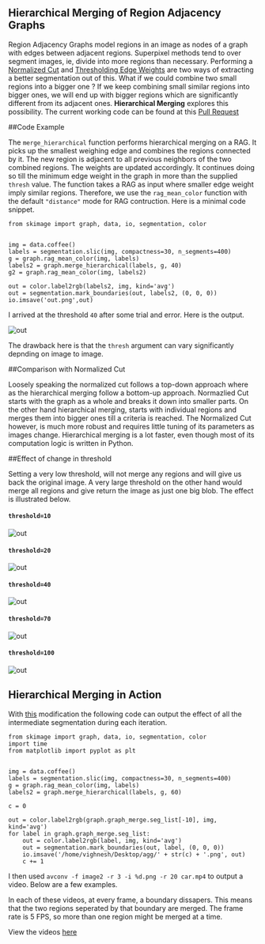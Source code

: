 Hierarchical Merging of Region Adjacency Graphs
-----------------------------------------------

Region Adjacency Graphs model regions in an image as nodes of a graph with edges between adjacent regions. Superpixel methods tend to over segment images, ie, divide into more regions than necessary. Performing a [Normalized Cut](http://vcansimplify.wordpress.com/2014/07/29/normalized-cuts-on-region-adjacency-graphs/) and [Thresholding Edge Weights](http://vcansimplify.wordpress.com/2014/07/06/scikit-image-rag-introduction/) are two ways of extracting a better segmentation out of this. What if we could combine two small regions into a bigger one ? If we keep combining small similar regions into bigger ones, we will end up with bigger regions which are significantly different from its adjacent ones. **Hierarchical Merging** explores this possibility. The current working code can be found at this [Pull Request](https://github.com/scikit-image/scikit-image/pull/1100)


##Code Example


The `merge_hierarchical` function performs hierarchical merging on a RAG. It picks up the smallest weighing edge and combines the regions connected by it. The new region is adjacent to all previous neighbors of the two combined regions. The weights are updated accordingly. It continues doing so till the minimum edge weight in the graph in more than the supplied `thresh` value. The function takes a RAG as input where smaller edge weight imply similar regions. Therefore, we use the `rag_mean_color` function with the default `"distance"` mode for RAG contruction. Here is a minimal code snippet.

```
from skimage import graph, data, io, segmentation, color


img = data.coffee()
labels = segmentation.slic(img, compactness=30, n_segments=400)
g = graph.rag_mean_color(img, labels)
labels2 = graph.merge_hierarchical(labels, g, 40)
g2 = graph.rag_mean_color(img, labels2)

out = color.label2rgb(labels2, img, kind='avg')
out = segmentation.mark_boundaries(out, labels2, (0, 0, 0))
io.imsave('out.png',out)
```
I arrived at the threshold `40` after some trial and error. Here is the output.

![out](ha_files/out.png)

The drawback here is that the `thresh` argument can vary  significantly depnding on image to image.

##Comparison with Normalized Cut

Loosely speaking the normalized cut follows a top-down approach where as the hierarchical merging follow a bottom-up approach. Normazlied Cut starts with the graph as a whole and breaks it down into smaller parts. On the other hand hierarchical merging, starts with individual regions and merges them into bigger ones till a criteria is reached. The Normalized Cut however, is much more robust and requires little tuning of its parameters as images change. Hierarchical merging is a lot faster, even though most of its computation logic is written in Python.

##Effect of change in threshold

Setting a very low threshold, will not merge any regions and will give us back the original image. A very large threshold on the other hand would merge all regions and give return the image as just one big blob. The effect is illustrated below.

#### `threshold=10`
![out](ha_files/10.png)

#### `threshold=20`
![out](ha_files/20.png)

#### `threshold=40`
![out](ha_files/40.png)

#### `threshold=70`
![out](ha_files/70.png)

#### `threshold=100`
![out](ha_files/100.png)


## Hierarchical Merging in Action

With [this](https://github.com/vighneshbirodkar/scikit-image/compare/vighneshbirodkar:ha...ha_video) modification the following code can output the effect of all the intermediate segmentation during each iteration.

```
from skimage import graph, data, io, segmentation, color
import time
from matplotlib import pyplot as plt


img = data.coffee()
labels = segmentation.slic(img, compactness=30, n_segments=400)
g = graph.rag_mean_color(img, labels)
labels2 = graph.merge_hierarchical(labels, g, 60)

c = 0

out = color.label2rgb(graph.graph_merge.seg_list[-10], img, kind='avg')
for label in graph.graph_merge.seg_list:
    out = color.label2rgb(label, img, kind='avg')
    out = segmentation.mark_boundaries(out, label, (0, 0, 0))
    io.imsave('/home/vighnesh/Desktop/agg/' + str(c) + '.png', out)
    c += 1
```

I then used ``avconv -f image2 -r 3 -i %d.png -r 20 car.mp4`` to output a video. Below are a few examples.

In each of these videos, at every frame, a boundary dissapers. This means that the two regions seperated by that boundary are merged. The frame rate is 5 FPS, so more than one region might be merged at a time.

View the videos [here](https://www.dropbox.com/sc/rc6qnitxo6q81xd/AABJg3WBK_b92_sni5z1rgh6a)

